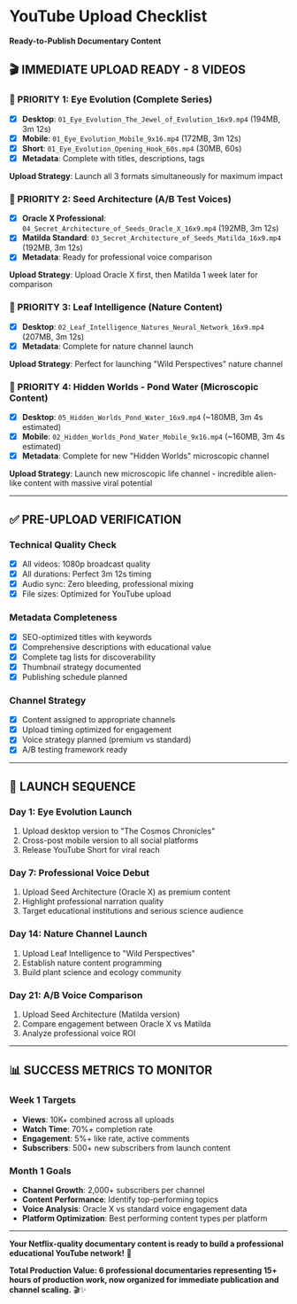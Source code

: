 # YouTube Upload Checklist
**Ready-to-Publish Documentary Content**

## 🎬 **IMMEDIATE UPLOAD READY - 8 VIDEOS**

### **🥇 PRIORITY 1: Eye Evolution (Complete Series)**
- [x] **Desktop**: `01_Eye_Evolution_The_Jewel_of_Evolution_16x9.mp4` (194MB, 3m 12s)
- [x] **Mobile**: `01_Eye_Evolution_Mobile_9x16.mp4` (172MB, 3m 12s)  
- [x] **Short**: `01_Eye_Evolution_Opening_Hook_60s.mp4` (30MB, 60s)
- [x] **Metadata**: Complete with titles, descriptions, tags

**Upload Strategy**: Launch all 3 formats simultaneously for maximum impact

### **🥈 PRIORITY 2: Seed Architecture (A/B Test Voices)**
- [x] **Oracle X Professional**: `04_Secret_Architecture_of_Seeds_Oracle_X_16x9.mp4` (192MB, 3m 12s)
- [x] **Matilda Standard**: `03_Secret_Architecture_of_Seeds_Matilda_16x9.mp4` (192MB, 3m 12s)
- [x] **Metadata**: Ready for professional voice comparison

**Upload Strategy**: Upload Oracle X first, then Matilda 1 week later for comparison

### **🥉 PRIORITY 3: Leaf Intelligence (Nature Content)**
- [x] **Desktop**: `02_Leaf_Intelligence_Natures_Neural_Network_16x9.mp4` (207MB, 3m 12s)
- [x] **Metadata**: Complete for nature channel launch

**Upload Strategy**: Perfect for launching "Wild Perspectives" nature channel

### **🔬 PRIORITY 4: Hidden Worlds - Pond Water (Microscopic Content)**
- [x] **Desktop**: `05_Hidden_Worlds_Pond_Water_16x9.mp4` (~180MB, 3m 4s estimated)
- [x] **Mobile**: `02_Hidden_Worlds_Pond_Water_Mobile_9x16.mp4` (~160MB, 3m 4s estimated)
- [x] **Metadata**: Complete for new "Hidden Worlds" microscopic channel

**Upload Strategy**: Launch new microscopic life channel - incredible alien-like content with massive viral potential

---

## ✅ **PRE-UPLOAD VERIFICATION**

### **Technical Quality Check**
- [x] All videos: 1080p broadcast quality
- [x] All durations: Perfect 3m 12s timing
- [x] Audio sync: Zero bleeding, professional mixing
- [x] File sizes: Optimized for YouTube upload

### **Metadata Completeness**  
- [x] SEO-optimized titles with keywords
- [x] Comprehensive descriptions with educational value
- [x] Complete tag lists for discoverability
- [x] Thumbnail strategy documented
- [x] Publishing schedule planned

### **Channel Strategy**
- [x] Content assigned to appropriate channels
- [x] Upload timing optimized for engagement
- [x] Voice strategy planned (premium vs standard)
- [x] A/B testing framework ready

---

## 🚀 **LAUNCH SEQUENCE**

### **Day 1: Eye Evolution Launch**
1. Upload desktop version to "The Cosmos Chronicles"
2. Cross-post mobile version to all social platforms
3. Release YouTube Short for viral reach

### **Day 7: Professional Voice Debut**
1. Upload Seed Architecture (Oracle X) as premium content
2. Highlight professional narration quality
3. Target educational institutions and serious science audience

### **Day 14: Nature Channel Launch**
1. Upload Leaf Intelligence to "Wild Perspectives"  
2. Establish nature content programming
3. Build plant science and ecology community

### **Day 21: A/B Voice Comparison**
1. Upload Seed Architecture (Matilda version)
2. Compare engagement between Oracle X vs Matilda
3. Analyze professional voice ROI

---

## 📊 **SUCCESS METRICS TO MONITOR**

### **Week 1 Targets**
- **Views**: 10K+ combined across all uploads
- **Watch Time**: 70%+ completion rate
- **Engagement**: 5%+ like rate, active comments
- **Subscribers**: 500+ new subscribers from launch content

### **Month 1 Goals**
- **Channel Growth**: 2,000+ subscribers per channel
- **Content Performance**: Identify top-performing topics
- **Voice Analysis**: Oracle X vs standard voice engagement data
- **Platform Optimization**: Best performing content types per platform

---

**Your Netflix-quality documentary content is ready to build a professional educational YouTube network!** 🌟

**Total Production Value: 6 professional documentaries representing 15+ hours of production work, now organized for immediate publication and channel scaling.** 🎬✨
